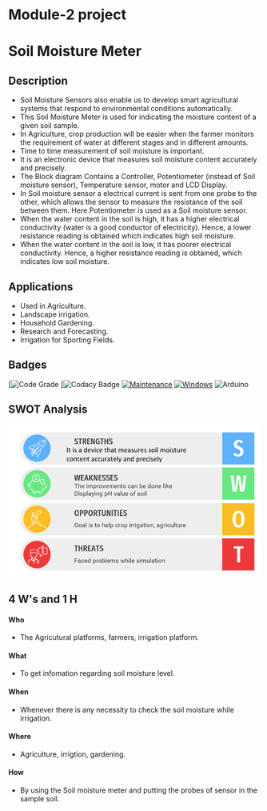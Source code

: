 # Module-2 project
# Soil Moisture Meter 
    
##  Description
* Soil Moisture Sensors also enable us to develop smart agricultural systems that respond to environmental conditions automatically.
*	This Soil Moisture Meter is used for indicating the moisture content of a given soil sample.
*	In Agriculture, crop production will be easier when the farmer monitors the requirement of water at different stages and in different amounts. 
*	Time to time measurement of soil moisture is important.
*	It is an electronic device that measures soil moisture content accurately and precisely.
* The Block diagram Contains a Controller, Potentiometer (instead of Soil moisture sensor), Temperature sensor, motor and LCD Display.
* In Soil moisture sensor a electrical current is sent from one probe to the other, which allows the sensor to measure the resistance of the soil between them. Here Potentiometer is used as a Soil moisture sensor. 
* When the water content in the soil is high, it has a higher electrical conductivity (water is a good conductor of electricity). Hence, a lower resistance reading is obtained which indicates high soil moisture. 
* When the water content in the soil is low, it has poorer electrical conductivity. Hence, a higher resistance reading is obtained, which indicates low soil moisture.
  
##  Applications
* Used in Agriculture.
* Landscape irrigation.
* Household Gardening.
* Research and Forecasting.
* Irrigation for Sporting Fields.

##  Badges
 [![Code Grade](https://api.codiga.io/project/31642/status/svg)
 [![Codacy Badge](https://api.codiga.io/project/31642/score/svg) [![Maintenance](https://img.shields.io/badge/Maintained%3F-yes-green.svg)](https://GitHub.com/Naereen/StrapDown.js/graphs/commit-activity) [![Windows](https://svgshare.com/i/ZhY.svg)](https://svgshare.com/i/ZhY.svg) ![Arduino](https://img.shields.io/badge/-Arduino-00979D?style=for-the-badge&logo=Arduino&logoColor=white)

##  SWOT Analysis

![Swot](https://github.com/ShamaTorgal/M2-EmbSys/blob/main/Project/1_Requirements/Swot%20(2).png)


##  4 W's and 1 H
#### Who
* The Agricutural platforms, farmers, irrigation platform.
#### What
* To get infomation regarding soil moisture level.
#### When
* Whenever there is any necessity to check the soil moisture while irrigation.
#### Where
* Agriculture, irrigtion, gardening.
#### How
* By using the Soil moisture meter and putting the probes of sensor in the sample soil.




